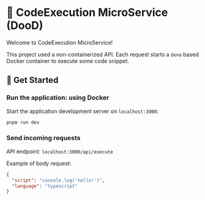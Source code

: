 # 🚧 CodeExecution MicroService (DooD)

Welcome to CodeExecution MicroService!

This project used a non-containerized API. Each request starts a `deno` based Docker container to execute some code snippet.

## 🚧 Get Started

### Run the application: using Docker

Start the application development server on `localhost:3000`:

```sh
pnpm run dev
```

### Send incoming requests

API endpoint: `localhost:3000/api/execute`

Example of body request:

```json
{
  "script": "console.log('hello!')",
  "language": "typescript"
}
```
